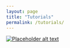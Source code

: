 ```yaml
---
layout: page
title: "Tutorials"
permalink: /tutorials/
---
```


<!-- https://stackoverflow.com/questions/11804820/how-can-i-embed-a-youtube-video-on-github-wiki-pages -->
[![Placeholder alt text](http://img.youtube.com/vi/dQw4w9WgXcQ/0.jpg)](https://www.youtube.com/watch?v=dQw4w9WgXcQ "Rickroll video title")
